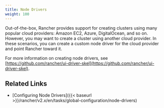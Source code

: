 ```yaml
---
title: Node Drivers
weight: 100
---
```


Out-of-the-box, Rancher provides support for creating clusters using many popular cloud providers: Amazon EC2, Azure, DigitalOcean, and so on. However, you may want to create a cluster using another cloud provider. In these scenarios, you can create a custom node driver for the cloud provider and point Rancher toward it.

For more information on creating node drivers, see [https://github.com/rancher/ui-driver-skel](https://github.com/rancher/ui-driver-skel).


## Related Links

- [Configuring Node Drivers]({{< baseurl >}}/rancher/v2.x/en/tasks/global-configuration/node-drivers)

